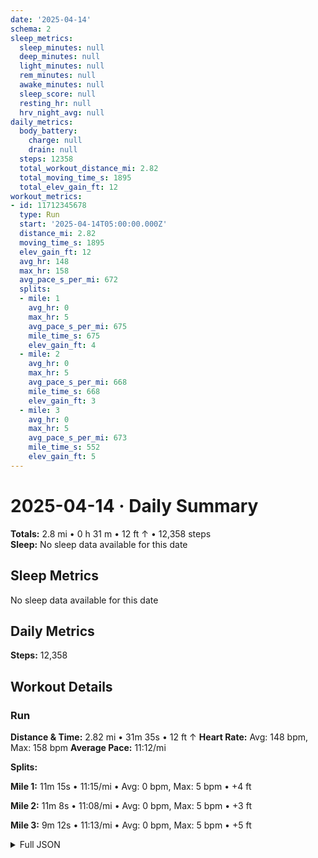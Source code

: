 ```yaml
---
date: '2025-04-14'
schema: 2
sleep_metrics:
  sleep_minutes: null
  deep_minutes: null
  light_minutes: null
  rem_minutes: null
  awake_minutes: null
  sleep_score: null
  resting_hr: null
  hrv_night_avg: null
daily_metrics:
  body_battery:
    charge: null
    drain: null
  steps: 12358
  total_workout_distance_mi: 2.82
  total_moving_time_s: 1895
  total_elev_gain_ft: 12
workout_metrics:
- id: 11712345678
  type: Run
  start: '2025-04-14T05:00:00.000Z'
  distance_mi: 2.82
  moving_time_s: 1895
  elev_gain_ft: 12
  avg_hr: 148
  max_hr: 158
  avg_pace_s_per_mi: 672
  splits:
  - mile: 1
    avg_hr: 0
    max_hr: 5
    avg_pace_s_per_mi: 675
    mile_time_s: 675
    elev_gain_ft: 4
  - mile: 2
    avg_hr: 0
    max_hr: 5
    avg_pace_s_per_mi: 668
    mile_time_s: 668
    elev_gain_ft: 3
  - mile: 3
    avg_hr: 0
    max_hr: 5
    avg_pace_s_per_mi: 673
    mile_time_s: 552
    elev_gain_ft: 5
---
```

# 2025-04-14 · Daily Summary
**Totals:** 2.8 mi • 0 h 31 m • 12 ft ↑ • 12,358 steps  
**Sleep:** No sleep data available for this date

## Sleep Metrics
No sleep data available for this date

## Daily Metrics
**Steps:** 12,358

## Workout Details
### Run
**Distance & Time:** 2.82 mi • 31m 35s • 12 ft ↑
**Heart Rate:** Avg: 148 bpm, Max: 158 bpm
**Average Pace:** 11:12/mi

**Splits:**

**Mile 1:** 11m 15s • 11:15/mi • Avg: 0 bpm, Max: 5 bpm • +4 ft

**Mile 2:** 11m 8s • 11:08/mi • Avg: 0 bpm, Max: 5 bpm • +3 ft

**Mile 3:** 9m 12s • 11:13/mi • Avg: 0 bpm, Max: 5 bpm • +5 ft



<details>
<summary>Full JSON</summary>

```json
{
  "date": "2025-04-14",
  "schema": 2,
  "sleep_metrics": {
    "sleep_minutes": null,
    "deep_minutes": null,
    "light_minutes": null,
    "rem_minutes": null,
    "awake_minutes": null,
    "sleep_score": null,
    "resting_hr": null,
    "hrv_night_avg": null
  },
  "daily_metrics": {
    "body_battery": {
      "charge": null,
      "drain": null
    },
    "steps": 12358,
    "total_workout_distance_mi": 2.82,
    "total_moving_time_s": 1895,
    "total_elev_gain_ft": 12
  },
  "workout_metrics": [
    {
      "id": 11712345678,
      "type": "Run",
      "start": "2025-04-14T05:00:00.000Z",
      "distance_mi": 2.82,
      "moving_time_s": 1895,
      "elev_gain_ft": 12,
      "avg_hr": 148,
      "max_hr": 158,
      "avg_pace_s_per_mi": 672,
      "splits": [
        {
          "mile": 1,
          "avg_hr": 0,
          "max_hr": 5,
          "avg_pace_s_per_mi": 675,
          "mile_time_s": 675,
          "elev_gain_ft": 4
        },
        {
          "mile": 2,
          "avg_hr": 0,
          "max_hr": 5,
          "avg_pace_s_per_mi": 668,
          "mile_time_s": 668,
          "elev_gain_ft": 3
        },
        {
          "mile": 3,
          "avg_hr": 0,
          "max_hr": 5,
          "avg_pace_s_per_mi": 673,
          "mile_time_s": 552,
          "elev_gain_ft": 5
        }
      ]
    }
  ]
}
```
</details>
